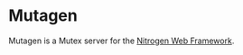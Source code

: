 # Mutagen

Mutagen is a Mutex server for the [Nitrogen Web
Framework](http://nitrogenproject.com).


